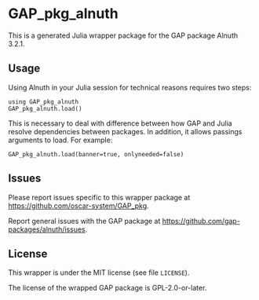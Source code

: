 # GAP_pkg_alnuth

This is a generated Julia wrapper package for the GAP package Alnuth 3.2.1.

## Usage

Using Alnuth in your Julia session for technical reasons requires two steps:

    using GAP_pkg_alnuth
    GAP_pkg_alnuth.load()

This is necessary to deal with difference between how GAP and Julia
resolve dependencies between packages. In addition, it allows passings
arguments to load. For example:

    GAP_pkg_alnuth.load(banner=true, onlyneeded=false)

## Issues

Please report issues specific to this wrapper package at <https://github.com/oscar-system/GAP_pkg>.

Report general issues with the GAP package at <https://github.com/gap-packages/alnuth/issues>.

## License

This wrapper is under the MIT license (see file `LICENSE`).

The license of the wrapped GAP package is GPL-2.0-or-later.
